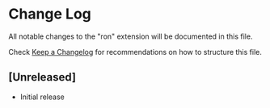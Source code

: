 # Change Log
All notable changes to the "ron" extension will be documented in this file.

Check [Keep a Changelog](http://keepachangelog.com/) for recommendations on how to structure this file.

## [Unreleased]
- Initial release